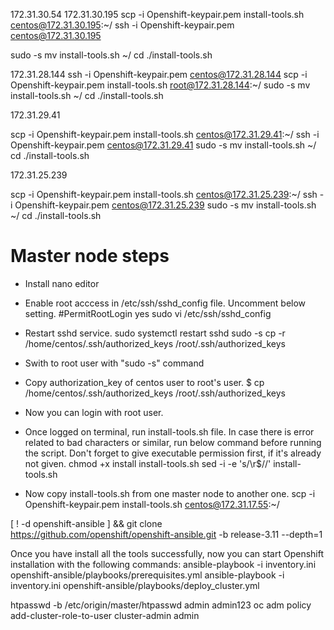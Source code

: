172.31.30.54
172.31.30.195
scp -i Openshift-keypair.pem install-tools.sh  centos@172.31.30.195:~/
ssh -i Openshift-keypair.pem centos@172.31.30.195

sudo -s
mv install-tools.sh ~/
cd
./install-tools.sh


172.31.28.144
ssh -i Openshift-keypair.pem centos@172.31.28.144
scp -i Openshift-keypair.pem install-tools.sh  root@172.31.28.144:~/
sudo -s
mv install-tools.sh ~/
cd
./install-tools.sh


172.31.29.41

scp -i Openshift-keypair.pem install-tools.sh  centos@172.31.29.41:~/
ssh -i Openshift-keypair.pem centos@172.31.29.41
sudo -s
mv install-tools.sh ~/
cd
./install-tools.sh

172.31.25.239

scp -i Openshift-keypair.pem install-tools.sh  centos@172.31.25.239:~/
ssh -i Openshift-keypair.pem centos@172.31.25.239
sudo -s
mv install-tools.sh ~/
cd
./install-tools.sh



Master node steps
=====================
- Install nano editor
- Enable root acccess in /etc/ssh/sshd_config file. Uncomment below setting.
	#PermitRootLogin yes
	sudo vi /etc/ssh/sshd_config
	
- Restart sshd service.
	sudo systemctl restart sshd
	sudo -s
	cp -r /home/centos/.ssh/authorized_keys /root/.ssh/authorized_keys
	
- Swith to root user with "sudo -s" command
- Copy authorization_key of centos user to root's user.
	$ cp /home/centos/.ssh/authorized_keys /root/.ssh/authorized_keys
- Now you can login with root user.
- Once logged on terminal, run install-tools.sh file. In case there is error related to bad characters or similar, run below command before running the script. Don't forget to give executable permission first, if it's already not given.
	chmod +x install install-tools.sh
	sed -i -e 's/\r$//' install-tools.sh
- Now copy install-tools.sh from one master node to another one.
	scp -i Openshift-keypair.pem install-tools.sh  centos@172.31.17.55:~/

[ ! -d openshift-ansible ] && git clone https://github.com/openshift/openshift-ansible.git -b release-3.11 --depth=1

Once you have install all the tools successfully, now you can start Openshift installation with the following commands:
	ansible-playbook -i inventory.ini openshift-ansible/playbooks/prerequisites.yml
	ansible-playbook -i inventory.ini openshift-ansible/playbooks/deploy_cluster.yml

htpasswd -b /etc/origin/master/htpasswd admin admin123
oc adm policy add-cluster-role-to-user cluster-admin admin